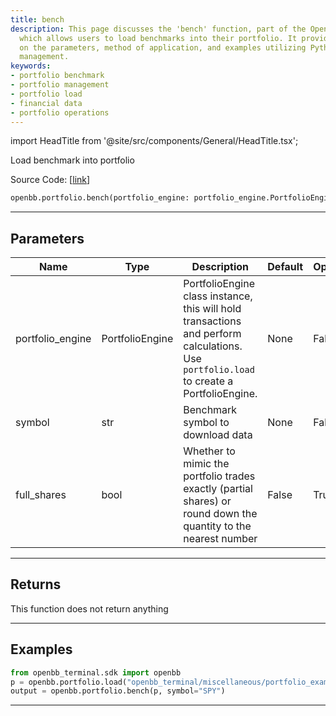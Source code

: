 ```yaml
---
title: bench
description: This page discusses the 'bench' function, part of the OpenBB Terminal,
  which allows users to load benchmarks into their portfolio. It provides details
  on the parameters, method of application, and examples utilizing Python for portfolio
  management.
keywords:
- portfolio benchmark
- portfolio management
- portfolio load
- financial data
- portfolio operations
---
```


import HeadTitle from '@site/src/components/General/HeadTitle.tsx';

<HeadTitle title="portfolio.bench - Reference | OpenBB SDK Docs" />

Load benchmark into portfolio

Source Code: [[link](https://github.com/OpenBB-finance/OpenBB/tree/main/openbb_terminal/portfolio/portfolio_model.py#L93)]

```python
openbb.portfolio.bench(portfolio_engine: portfolio_engine.PortfolioEngine, symbol: str, full_shares: bool = False)
```

---

## Parameters

| Name | Type | Description | Default | Optional |
| ---- | ---- | ----------- | ------- | -------- |
| portfolio_engine | PortfolioEngine | PortfolioEngine class instance, this will hold transactions and perform calculations.<br/>Use `portfolio.load` to create a PortfolioEngine. | None | False |
| symbol | str | Benchmark symbol to download data | None | False |
| full_shares | bool | Whether to mimic the portfolio trades exactly (partial shares) or round down the<br/>quantity to the nearest number | False | True |


---

## Returns

This function does not return anything

---

## Examples

```python
from openbb_terminal.sdk import openbb
p = openbb.portfolio.load("openbb_terminal/miscellaneous/portfolio_examples/holdings/example.csv")
output = openbb.portfolio.bench(p, symbol="SPY")
```

---
